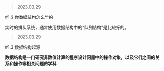>2023.03.29

#1.2 你数据结构怎么学的

实时的排队系统，通常使用数据结构中的“队列结构”是比较好的。
>2023.03.29

#1.3 数据结构起源

**数据结构是一门研究非数值计算的程序设计问题中的操作对象，以及它们之间的关系和操作等相关问题的学科**
